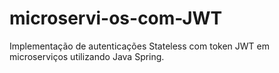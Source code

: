 # microservi-os-com-JWT
Implementação de autenticações Stateless com token JWT em microserviços utilizando Java Spring.
